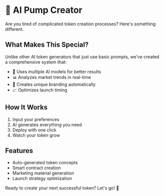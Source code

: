 # 🚀 AI Pump Creator

Are you tired of complicated token creation processes? Here's something different.

## What Makes This Special?

Unlike other AI token generators that just use basic prompts, we've created a comprehensive system that:

- 🤖 Uses multiple AI models for better results
- 📊 Analyzes market trends in real-time
- 🎨 Creates unique branding automatically
- 📈 Optimizes launch timing

## How It Works

1. Input your preferences
2. AI generates everything you need
3. Deploy with one click
4. Watch your token grow

## Features

- Auto-generated token concepts
- Smart contract creation
- Marketing material generation
- Launch strategy optimization

Ready to create your next successful token? Let's go! 🚀
